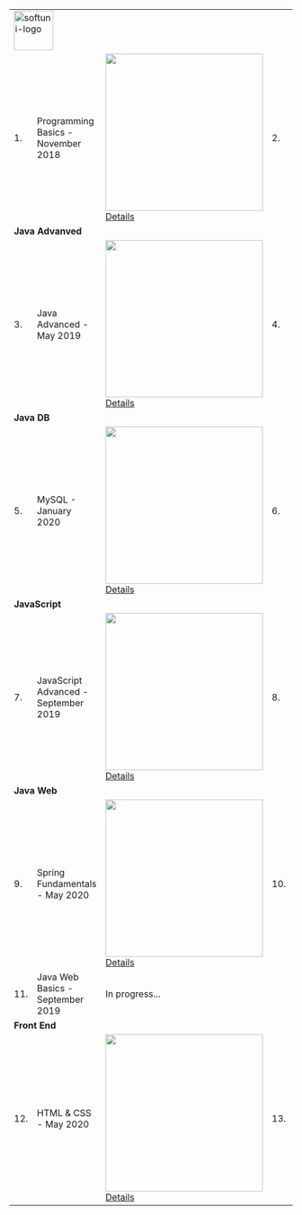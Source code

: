 <div style="font-size:30px">
    <table>
        <tr>
            <td colspan="6">
                <img src="https://softuni.bg/content/images/svg-logos/software-university-logo.svg" height="70px"
                    alt="softuni-logo">
            </td>
        </tr>
        <tr>
            <td>1.</td>
            <td>Programming Basics - November 2018</td>
            <td>
                <a target="_blank" href="https://softuni.bg/certificates/details/61920/c61c3ccc">
                    <img src="https://softuni.bg/certificates/certificates/converttoimage/61920?code=c61c3ccc"
                        height="280px">
                    <span>Details</span>
                </a>
            </td>
            <td>2.</td>
            <td>Technology Fundamentals - January 2019</td>
            <td>
                <a target="_blank" href="https://softuni.bg/certificates/details/65615/b8f50808">
                    <img src="https://softuni.bg/certificates/certificates/converttoimage/65615?code=b8f50808"
                        height="280px">
                    <span>Details</span>
                </a>
            </td>
        </tr>
        <tr>
            <td colspan=6><b>Java Advanved</b></td>
        </tr>
        <tr>
            <td>3.</td>
            <td>Java Advanced - May 2019</td>
            <td>
                <a href="https://softuni.bg/certificates/details/67986/38bb9c72">
                    <img src="https://softuni.bg/certificates/certificates/converttoimage/67986?code=38bb9c72"
                        height="280px">
                    <span>Details</span>
                </a>
            </td>
            <td>4.</td>
            <td>Java OOP - June 2019</td>
            <td>
                <a href="https://softuni.bg/certificates/details/69455/fd5e2196">
                    <img src="https://softuni.bg/certificates/certificates/converttoimage/69455?code=fd5e2196"
                        height="280px">
                    <span>Details</span>
                </a>
            </td>
        </tr>
        <tr>
            <td colspan="6"><b>Java DB</b></td>
        </tr>
        <tr>
            <td>5.</td>
            <td>MySQL - January 2020</td>
            <td>
                <a href="https://softuni.bg/certificates/details/78885/9d8b4768">
                    <img src="https://softuni.bg/certificates/certificates/converttoimage/78885?code=9d8b4768"
                        height="280px">
                    <span>Details</span>
                </a>
            </td>
            <td>6.</td>
            <td>Spring Data - February 2020</td>
            <td>
                <a href="https://softuni.bg/certificates/details/79018/75381bf1">
                    <img src="https://softuni.bg/certificates/certificates/converttoimage/79018?code=75381bf1"
                        height="280px">
                    <span>Details</span>
                </a>
            </td>
        </tr>
        <tr>
            <td colspan="6"><b>JavaScript</b></td>
        </tr>
        <tr>
            <td>7.</td>
            <td>JavaScript Advanced - September 2019</td>
            <td>
                <a href="https://softuni.bg/certificates/details/81300/1f718b13">
                    <img src="https://softuni.bg/certificates/certificates/converttoimage/81300?code=1f718b13"
                        height="280px">
                    <span>Details</span>
                </a>
            </td>
            <td>8.</td>
            <td>JavaScript Applications</td>
            <td>
                In progress
            </td>
        </tr>
        <tr>
            <td colspan="6"><b>Java Web</b></td>
        </tr>
        <tr>
            <td>9.</td>
            <td>Spring Fundamentals - May 2020 </td>
            <td>
                <a href="https://softuni.bg/certificates/details/84797/a2d30308">
                    <img src="https://softuni.bg/certificates/certificates/converttoimage/84797?code=a2d30308"
                        height="280px">
                    <span>Details</span>
                </a>
            </td>
            <td>10.</td>
            <td>Spring Advanced - June 2020 </td>
            <td>
                In progress
            </td>
        </tr>
        <tr>
            <td>11.</td>
            <td>Java Web Basics - September 2019 </td>
            <td>
                In progress...
            </td>
        </tr>
        <tr>
            <td colspan="6"><b>Front End</b></td>
        </tr>
        <tr>
            <td>12.</td>
            <td>HTML & CSS - May 2020 </td>
            <td>
                <a href="https://softuni.bg/certificates/details/84921/b678992d">
                    <img src="https://softuni.bg/certificates/certificates/converttoimage/84921?code=b678992d"
                        height="280px">
                    <span>Details</span>
                </a>
            </td>
            <td>13.</td>
            <td>CSS Advanced - July 2020</td>
            <td>
                In progress...
            </td>
        </tr>
    </table>
</div>
